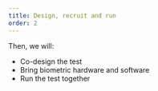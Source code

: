 ```yaml
---
title: Design, recruit and run
order: 2
---
```


Then, we will:

- Co-design the test
- Bring biometric hardware and software
- Run the test together

